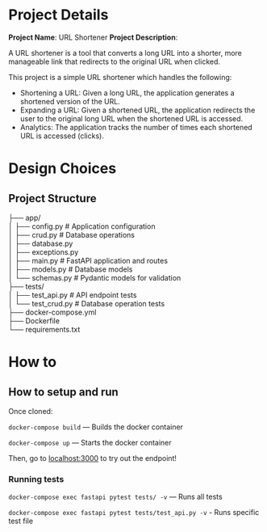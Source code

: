 # Project Details

**Project Name**: URL Shortener
**Project Description**:

A URL shortener is a tool that converts a long URL into a shorter, more
manageable link that redirects to the original URL when clicked.

This project is a simple URL shortener which handles the following:

- Shortening a URL: Given a long URL, the application generates
  a shortened version of the URL.
- Expanding a URL: Given a shortened URL, the application
  redirects the user to the original long URL when the shortened URL is
  accessed.
- Analytics: The application tracks the number of times each
  shortened URL is accessed (clicks).

# Design Choices

## Project Structure

├── app/  
│ ├── config.py # Application configuration  
│ ├── crud.py # Database operations  
│ ├── database.py  
│ ├── exceptions.py  
│ ├── main.py # FastAPI application and routes  
│ ├── models.py # Database models  
│ └── schemas.py # Pydantic models for validation  
├── tests/  
│ ├── test_api.py # API endpoint tests  
│ └── test_crud.py # Database operation tests  
├── docker-compose.yml  
├── Dockerfile  
└── requirements.txt

# How to

## How to setup and run

Once cloned:

`docker-compose build` — Builds the docker container

`docker-compose up` — Starts the docker container

Then, go to [localhost:3000](http://localhost:3000/) to try out the endpoint!

### Running tests

`docker-compose exec fastapi pytest tests/ -v` — Runs all tests

`docker-compose exec fastapi pytest tests/test_api.py -v` - Runs specific test file
